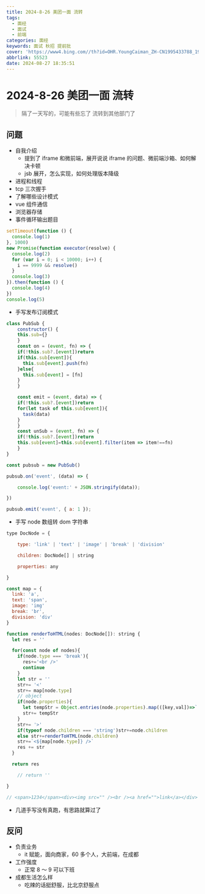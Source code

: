 ```yaml
---
title: 2024-8-26 美团一面 流转
tags:
  - 面经
  - 面试
  - 前端
categories: 面经
keywords: 面试 秋招 提前批
cover: 'https://www4.bing.com//th?id=OHR.YoungCaiman_ZH-CN1995433788_1920x1080.jpg&rf=LaDigue_1920x1080.jpg&pid=hp'
abbrlink: 55523
date: 2024-08-27 18:35:51
---
```


# 2024-8-26 美团一面 流转

> 隔了一天写的，可能有些忘了
> 流转到其他部门了

## 问题

- 自我介绍
  - 提到了 iframe 和微前端，展开说说 iframe 的问题、微前端沙箱、如何解决卡顿
  - jsb 展开，怎么实现，如何处理版本降级
- 进程和线程
- tcp 三次握手
- 了解哪些设计模式
- vue 组件通信
- 浏览器存储
- 事件循环输出题目

```js
setTimeout(function () {
  console.log(1)
}, 1000)
new Promise(function executor(resolve) {
  console.log(2)
  for (var i = 0; i < 10000; i++) {
    i == 9999 && resolve()
  }
  console.log(3)
}).then(function () {
  console.log(4)
})
console.log(5)
```

- 手写发布订阅模式

```js
class PubSub {
	constructor() {
    this.sub={}
	}
	const on = (event, fn) => {
    if(!this.sub?.[event])return
    if(this.sub[event]){
      this.sub[event].push(fn)
    }else{
      this.sub[event] = [fn]
    }
	}

	const emit = (event, data) => {
    if(!this.sub?.[event])return
    for(let task of this.sub[event]){
      task(data)
    }
	}
	const unSub = (event, fn) => {
    if(!this.sub?.[event])return
    this.sub[event]=this.sub[event].filter(item => item!==fn)
	}
}

const pubsub = new PubSub()

pubsub.on('event', (data) => {

	console.log('event:' + JSON.stringify(data));

})

pubsub.emit('event', { a: 1 });

```

- 手写 node 数组转 dom 字符串

```js
type DocNode = {

	type: 'link' | 'text' | 'image' | 'break' | 'division'

	children: DocNode[] | string

	properties: any

}

const map = {
  link: 'a',
  text: 'span',
  image: 'img'
  break: 'br',
  division: 'div'
}

function renderToHTML(nodes: DocNode[]): string {
  let res = ''

  for(const node of nodes){
    if(node.type === 'break'){
      res+='<br />'
      continue
    }
    let str = ''
    str+= '<'
    str+= map[node.type]
    // object
    if(node.properties){
      let tempStr = Object.entries(node.properties).map(([key,val])=>` ${key}="${val}"`).join('')
      str+= tempStr
    }
    str+= '>'
    if(typeof node.children === 'string')str+=node.children
    else str+=renderToHTML(node.children)
    str+=`<${map[node.type]} />`
    res += str
  }

  return res

	// return ''

}

// <span>1234</span><div><img src="" /><br /><a href="">link</a></div>
```

- 几道手写没有真跑，有思路就算过了

## 反问

- 负责业务
  - it 赋能，面向商家，60 多个人，大前端，在成都
- 工作强度
  - 正常 8 ～ 9 可以下班
- 成都生活怎么样
  - 吃辣的话挺舒服，比北京舒服点
